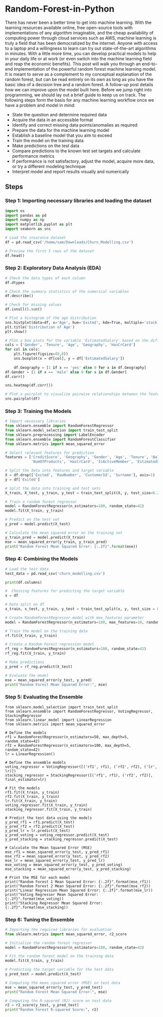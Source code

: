 # Random-Forest-in-Python
There has never been a better time to get into machine learning. With the learning resources available online, free open-source tools with implementations of any algorithm imaginable, and the cheap availability of computing power through cloud services such as AWS, machine learning is truly a field that has been democratized by the internet. Anyone with access to a laptop and a willingness to learn can try out state-of-the-art algorithms in minutes. With a little more time, you can develop practical models to help in your daily life or at work (or even switch into the machine learning field and reap the economic benefits). This post will walk you through an end-to-end implementation of the powerful random forest machine learning model. It is meant to serve as a complement to my conceptual explanation of the random forest, but can be read entirely on its own as long as you have the basic idea of a decision tree and a random forest. A follow-up post details how we can improve upon the model built here.
Before we jump right into programming, we should lay out a brief guide to keep us on track. The following steps form the basis for any machine learning workflow once we have a problem and model in mind:

* State the question and determine required data
* Acquire the data in an accessible format
* Identify and correct missing data points/anomalies as required
* Prepare the data for the machine learning model
* Establish a baseline model that you aim to exceed
* Train the model on the training data
* Make predictions on the test data
* Compare predictions to the known test set targets and calculate performance metrics
* If performance is not satisfactory, adjust the model, acquire more data, or try a different modeling technique
* Interpret model and report results visually and numerically
## Steps
### Step 1: Importing necessary libraries and loading the dataset
```python
import os
import pandas as pd
import numpy as np
import matplotlib.pyplot as plt
import seaborn as sns

# Load the insurance dataset
df = pd.read_csv('/home/sam/Downloads/Churn_Modelling.csv')

# Preview the first 5 rows of the dataset
df.head()
```
### Step 2: Exploratory Data Analysis (EDA)
```python
# Check the data types of each column
df.dtypes

# Check the summary statistics of the numerical variables
df.describe()

# Check for missing values
df.isnull().sum()

# Plot a histogram of the age distribution
sns.histplot(data=df, x='Age', hue='Exited', kde=True, multiple='stack')
plt.title('Distribution of Age')
plt.show()

# Plot a box plots for the variable 'EstimatedSalary' based on the different categories of the selected columns in the list 'cols'
cols = ['Gender', 'Tenure', 'Age', 'Geography', 'HasCrCard']
for col in cols:
    plt.figure(figsize=(8,8))
    sns.boxplot(x = df[col], y = df['EstimatedSalary'])
    
    df.Geography = [1 if x == 'yes' else 0 for x in df.Geography]
df.Gender = [1 if x == 'male' else 0 for x in df.Gender]
df.corr()

sns.heatmap(df.corr())

# Plot a pairplot to visualize pairwise relationships between the features
sns.pairplot(df)


```
### Step 3: Training the Models
```python
# Import necessary libraries
from sklearn.ensemble import RandomForestRegressor
from sklearn.model_selection import train_test_split
from sklearn.preprocessing import LabelEncoder
from sklearn.ensemble import RandomForestClassifier
from sklearn.metrics import mean_squared_error

# Select relevant features for prediction
features = ['CreditScore', 'Geography', 'Gender', 'Age', 'Tenure', 'Balance',
            'NumOfProducts', 'HasCrCard', 'IsActiveMember', 'EstimatedSalary']

# Split the data into features and target variable
X = df.drop(['Exited', 'RowNumber', 'CustomerId', 'Surname'], axis=1)
y = df['Exited']

# Split the data into training and test sets
X_train, X_test, y_train, y_test = train_test_split(X, y, test_size=0.2, random_state=42)

# Train a random forest regressor
model = RandomForestRegressor(n_estimators=100, random_state=42)
model.fit(X_train, y_train)

# Predict on the test set
y_pred = model.predict(X_test)

# Calculate the mean squared error on the training set
y_train_pred = model.predict(X_train)
mse = mean_squared_error(y_train, y_train_pred)
print("Random Forest Mean Squared Error: {:.2f}".format(mse))

```
### Step 4: Combining the Models
```python
# Load the test data
test_data = pd.read_csv('churn_modelling.csv')

print(df.columns)

#  Chossing features for predicting the target variable
x = df

# Data split on df
x_train, x_test, y_train, y_test = train_test_split(x, y, test_size = 0.2 , random_state=42)

# Create RandomForestRegressor model with max_features parameter
model = RandomForestRegressor(n_estimators=100, max_features=10, random_state=0)

# Train the model on the training data
rf.fit(X_train, y_train)

# Create a Random Forest regression model
rf_reg = RandomForestRegressor(n_estimators=100, random_state=42)
rf_reg.fit(X_train, y_train)

# Make predictions
y_pred = rf_reg.predict(X_test)

# Evaluate the model
mse = mean_squared_error(y_test, y_pred)
print("Random Forest Mean Squared Error:", mse)
```
### Step 5: Evaluating the Ensemble
```python# Import necessary libraries
from sklearn.model_selection import train_test_split
from sklearn.ensemble import RandomForestRegressor, VotingRegressor, StackingRegressor
from sklearn.linear_model import LinearRegression
from sklearn.metrics import mean_squared_error

# Define the models
rf1 = RandomForestRegressor(n_estimators=50, max_depth=5, random_state=42)
rf2 = RandomForestRegressor(n_estimators=100, max_depth=5, random_state=42)
lr = LinearRegression()

# Define the ensemble models
voting_regressor = VotingRegressor([('rf1', rf1), ('rf2', rf2), ('lr', lr)])
stacking_regressor = StackingRegressor([('rf1', rf1), ('rf2', rf2)], final_estimator=lr)

# Fit the models
rf1.fit(X_train, y_train)
rf2.fit(X_train, y_train)
lr.fit(X_train, y_train)
voting_regressor.fit(X_train, y_train)
stacking_regressor.fit(X_train, y_train)

# Predict the test data using the models
y_pred_rf1 = rf1.predict(X_test)
y_pred_rf2 = rf2.predict(X_test)
y_pred_lr = lr.predict(X_test)
y_pred_voting = voting_regressor.predict(X_test)
y_pred_stacking = stacking_regressor.predict(X_test)

# Calculate the Mean Squared Error (MSE)
mse_rf1 = mean_squared_error(y_test, y_pred_rf1)
mse_rf2 = mean_squared_error(y_test, y_pred_rf2)
mse_lr = mean_squared_error(y_test, y_pred_lr)
mse_voting = mean_squared_error(y_test, y_pred_voting)
mse_stacking = mean_squared_error(y_test, y_pred_stacking)

# Print the MSE for each model
print("Random Forest 1 Mean Squared Error: {:.2f}".format(mse_rf1))
print("Random Forest 2 Mean Squared Error: {:.2f}".format(mse_rf2))
print("Linear Regression Mean Squared Error: {:.2f}".format(mse_lr))
print("Voting Regressor Mean Squared Error: {:.2f}".format(mse_voting))
print("Stacking Regressor Mean Squared Error: {:.2f}".format(mse_stacking))
```
### Step 6: Tuning the Ensemble
```python
# Importing the required libraries for evaluation
from sklearn.metrics import mean_squared_error, r2_score

# Initialize the random forest regressor
model = RandomForestRegressor(n_estimators=100, random_state=42)

# Fit the random forest model on the training data
model.fit(X_train, y_train)

# Predicting the target variable for the test data
y_pred_test = model.predict(X_test)

# Computing the mean squared error (MSE) on test data
mse = mean_squared_error(y_test, y_pred_test)
print("Random Forest Mean Squared Error:", mse)

# Computing the R-squared (R2) score on test data
r2 = r2_score(y_test, y_pred_test)
print("Random Forest R-squared Score:", r2)
```

